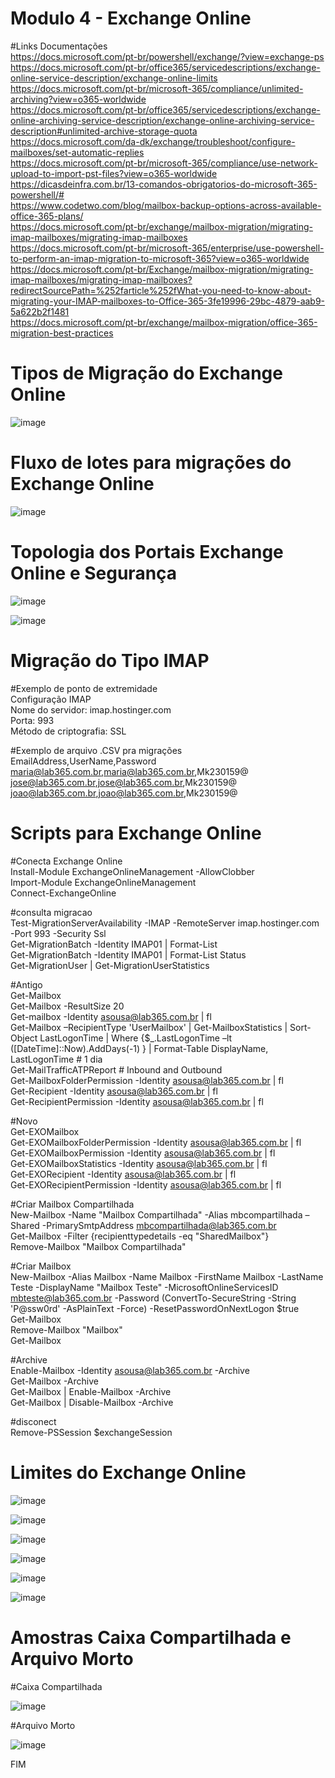 # Modulo 4 - Exchange Online

#Links Documentações
<br>https://docs.microsoft.com/pt-br/powershell/exchange/?view=exchange-ps
<br>https://docs.microsoft.com/pt-br/office365/servicedescriptions/exchange-online-service-description/exchange-online-limits
<br>https://docs.microsoft.com/pt-br/microsoft-365/compliance/unlimited-archiving?view=o365-worldwide
<br>https://docs.microsoft.com/pt-br/office365/servicedescriptions/exchange-online-archiving-service-description/exchange-online-archiving-service-description#unlimited-archive-storage-quota
<br>https://docs.microsoft.com/da-dk/exchange/troubleshoot/configure-mailboxes/set-automatic-replies
<br>https://docs.microsoft.com/pt-br/microsoft-365/compliance/use-network-upload-to-import-pst-files?view=o365-worldwide
<br>https://dicasdeinfra.com.br/13-comandos-obrigatorios-do-microsoft-365-powershell/#
<br>https://www.codetwo.com/blog/mailbox-backup-options-across-available-office-365-plans/
<br>https://docs.microsoft.com/pt-br/exchange/mailbox-migration/migrating-imap-mailboxes/migrating-imap-mailboxes
<br>https://docs.microsoft.com/pt-br/microsoft-365/enterprise/use-powershell-to-perform-an-imap-migration-to-microsoft-365?view=o365-worldwide
<br>https://docs.microsoft.com/pt-br/Exchange/mailbox-migration/migrating-imap-mailboxes/migrating-imap-mailboxes?redirectSourcePath=%252farticle%252fWhat-you-need-to-know-about-migrating-your-IMAP-mailboxes-to-Office-365-3fe19996-29bc-4879-aab9-5a622b2f1481
<br>https://docs.microsoft.com/pt-br/exchange/mailbox-migration/office-365-migration-best-practices

# Tipos de Migração do Exchange Online 

![image](https://user-images.githubusercontent.com/49683486/173575591-de85ae98-bbf1-42de-8dee-ea3d80350abf.png)

# Fluxo de lotes para migrações  do Exchange Online 

![image](https://user-images.githubusercontent.com/49683486/173575962-8404f9a6-3689-4ce2-b5c6-47e163fc3582.png)

# Topologia dos Portais Exchange Online e Segurança

![image](https://github.com/alexosousa/treinamento-ms365/assets/49683486/cd5520f2-8392-4298-8abf-8e18a28afe8f)

![image](https://github.com/alexosousa/treinamento-ms365/assets/49683486/61f0f8fc-7e91-4376-b46d-27b9caf683f3)

# Migração do Tipo IMAP

#Exemplo de ponto de extremidade 
<br>Configuração IMAP
<br>Nome do servidor: imap.hostinger.com
<br>Porta: 993
<br>Método de criptografia: SSL

#Exemplo de arquivo .CSV pra migrações 
<br>EmailAddress,UserName,Password
<br>maria@lab365.com.br,maria@lab365.com.br,Mk230159@
<br>jose@lab365.com.br,jose@lab365.com.br,Mk230159@
<br>joao@lab365.com.br,joao@lab365.com.br,Mk230159@

# Scripts para Exchange Online 

#Conecta Exchange Online
<br>Install-Module ExchangeOnlineManagement -AllowClobber
<br>Import-Module ExchangeOnlineManagement
<br>Connect-ExchangeOnline

#consulta migracao
<br>Test-MigrationServerAvailability -IMAP -RemoteServer imap.hostinger.com -Port 993 -Security Ssl
<br>Get-MigrationBatch -Identity IMAP01 | Format-List
<br>Get-MigrationBatch -Identity IMAP01 | Format-List Status
<br>Get-MigrationUser | Get-MigrationUserStatistics

#Antigo
<br>Get-Mailbox
<br>Get-Mailbox -ResultSize 20
<br>Get-mailbox -Identity asousa@lab365.com.br | fl
<br>Get-Mailbox –RecipientType 'UserMailbox' | Get-MailboxStatistics | Sort-Object LastLogonTime | Where {$_.LastLogonTime –lt ([DateTime]::Now).AddDays(-1) } | Format-Table DisplayName, LastLogonTime # 1 dia
<br>Get-MailTrafficATPReport # Inbound and Outbound
<br>Get-MailboxFolderPermission -Identity asousa@lab365.com.br | fl
<br>Get-Recipient -Identity asousa@lab365.com.br | fl
<br>Get-RecipientPermission -Identity asousa@lab365.com.br | fl   

#Novo
<br>Get-EXOMailbox   
Get-EXOMailboxFolderPermission -Identity asousa@lab365.com.br | fl
<br>Get-EXOMailboxPermission -Identity asousa@lab365.com.br | fl
<br>Get-EXOMailboxStatistics -Identity asousa@lab365.com.br | fl 
<br>Get-EXORecipient -Identity asousa@lab365.com.br | fl
<br>Get-EXORecipientPermission -Identity asousa@lab365.com.br | fl

#Criar Mailbox Compartilhada
<br>New-Mailbox -Name "Mailbox Compartilhada" -Alias mbcompartilhada –Shared -PrimarySmtpAddress mbcompartilhada@lab365.com.br
<br>Get-Mailbox -Filter {recipienttypedetails -eq "SharedMailbox"}
<br>Remove-Mailbox "Mailbox Compartilhada" 

#Criar Mailbox 
<br>New-Mailbox -Alias Mailbox -Name Mailbox -FirstName Mailbox -LastName Teste -DisplayName "Mailbox Teste" -MicrosoftOnlineServicesID mbteste@lab365.com.br -Password (ConvertTo-SecureString -String 'P@ssw0rd' -AsPlainText -Force) -ResetPasswordOnNextLogon $true
<br>Get-Mailbox
<br>Remove-Mailbox "Mailbox" 
<br>Get-Mailbox

#Archive
<br>Enable-Mailbox -Identity asousa@lab365.com.br -Archive
<br>Get-Mailbox -Archive
<br>Get-Mailbox | Enable-Mailbox -Archive
<br>Get-Mailbox | Disable-Mailbox -Archive

#disconect
<br>Remove-PSSession $exchangeSession

# Limites do Exchange Online 

![image](https://github.com/alexosousa/treinamento-ms365/assets/49683486/eae9f808-18db-497f-b55d-4e7ca1c3644f)

![image](https://user-images.githubusercontent.com/49683486/173577890-213925b2-a011-4951-9231-da485d034252.png)

![image](https://user-images.githubusercontent.com/49683486/173577935-bfbb0ee2-ef11-4cef-9fd6-398c5af35864.png)

![image](https://user-images.githubusercontent.com/49683486/173577984-3a72de32-95c7-40c9-bc16-9dfed94a6c1d.png)

![image](https://user-images.githubusercontent.com/49683486/173578074-69ee3ade-4a37-4b85-b19a-92d66d68b703.png)

![image](https://user-images.githubusercontent.com/49683486/173578118-4246844c-ee0f-4560-a22b-8dfd057af887.png)

# Amostras Caixa Compartilhada e Arquivo Morto

#Caixa Compartilhada

![image](https://user-images.githubusercontent.com/49683486/173621476-ed85efa3-66ba-4a68-80ea-c60a393ba37d.png)

#Arquivo Morto

![image](https://user-images.githubusercontent.com/49683486/173625270-cfb48929-6245-41ed-9877-2be8cb49b7c6.png)

FIM

